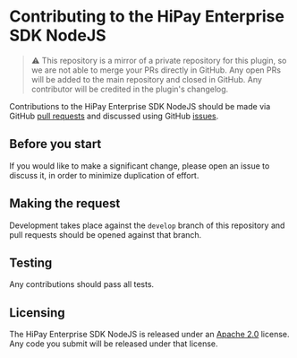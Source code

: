 # Contributing to the HiPay Enterprise SDK NodeJS

> :warning: This repository is a mirror of a private repository for this plugin, so we are not able to merge your PRs directly in GitHub. Any open PRs will be added to the main repository and closed in GitHub. Any contributor will be credited in the plugin's changelog.

Contributions to the HiPay Enterprise SDK NodeJS should be made via GitHub [pull requests][pull-requests] and discussed using GitHub [issues][issues].

## Before you start

If you would like to make a significant change, please open an issue to discuss it, in order to minimize duplication of effort.

## Making the request

Development takes place against the `develop` branch of this repository and pull requests should be opened against that branch.

## Testing

Any contributions should pass all tests.

## Licensing

The HiPay Enterprise SDK NodeJS is released under an [Apache 2.0][project-license] license. Any code you submit will be released under that license.

[project-license]: LICENSE.md

[pull-requests]: https://github.com/hipay/hipay-enterprise-sdk-nodejs/pulls
[issues]: https://github.com/hipay/hipay-enterprise-sdk-nodejs/issues
